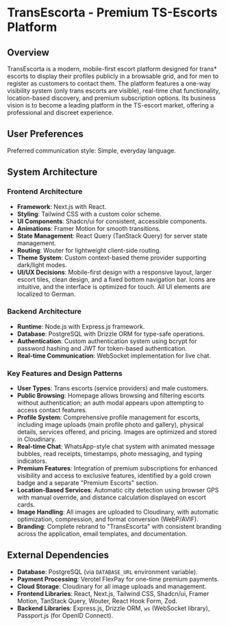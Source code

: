 # TransEscorta - Premium TS-Escorts Platform

## Overview

TransEscorta is a modern, mobile-first escort platform designed for trans* escorts to display their profiles publicly in a browsable grid, and for men to register as customers to contact them. The platform features a one-way visibility system (only trans escorts are visible), real-time chat functionality, location-based discovery, and premium subscription options. Its business vision is to become a leading platform in the TS-escort market, offering a professional and discreet experience.

## User Preferences

Preferred communication style: Simple, everyday language.

## System Architecture

### Frontend Architecture
- **Framework**: Next.js with React.
- **Styling**: Tailwind CSS with a custom color scheme.
- **UI Components**: Shadcn/ui for consistent, accessible components.
- **Animations**: Framer Motion for smooth transitions.
- **State Management**: React Query (TanStack Query) for server state management.
- **Routing**: Wouter for lightweight client-side routing.
- **Theme System**: Custom context-based theme provider supporting dark/light modes.
- **UI/UX Decisions**: Mobile-first design with a responsive layout, larger escort tiles, clean design, and a fixed bottom navigation bar. Icons are intuitive, and the interface is optimized for touch. All UI elements are localized to German.

### Backend Architecture
- **Runtime**: Node.js with Express.js framework.
- **Database**: PostgreSQL with Drizzle ORM for type-safe operations.
- **Authentication**: Custom authentication system using bcrypt for password hashing and JWT for token-based authentication.
- **Real-time Communication**: WebSocket implementation for live chat.

### Key Features and Design Patterns
- **User Types**: Trans escorts (service providers) and male customers.
- **Public Browsing**: Homepage allows browsing and filtering escorts without authentication; an auth modal appears upon attempting to access contact features.
- **Profile System**: Comprehensive profile management for escorts, including image uploads (main profile photo and gallery), physical details, services offered, and pricing. Images are optimized and stored in Cloudinary.
- **Real-time Chat**: WhatsApp-style chat system with animated message bubbles, read receipts, timestamps, photo messaging, and typing indicators.
- **Premium Features**: Integration of premium subscriptions for enhanced visibility and access to exclusive features, identified by a gold crown badge and a separate "Premium Escorts" section.
- **Location-Based Services**: Automatic city detection using browser GPS with manual override, and distance calculation displayed on escort cards.
- **Image Handling**: All images are uploaded to Cloudinary, with automatic optimization, compression, and format conversion (WebP/AVIF).
- **Branding**: Complete rebrand to "TransEscorta" with consistent branding across the application, email templates, and documentation.

## External Dependencies

- **Database**: PostgreSQL (via `DATABASE_URL` environment variable).
- **Payment Processing**: Verotel FlexPay for one-time premium payments.
- **Cloud Storage**: Cloudinary for all image uploads and management.
- **Frontend Libraries**: React, Next.js, Tailwind CSS, Shadcn/ui, Framer Motion, TanStack Query, Wouter, React Hook Form, Zod.
- **Backend Libraries**: Express.js, Drizzle ORM, `ws` (WebSocket library), Passport.js (for OpenID Connect).